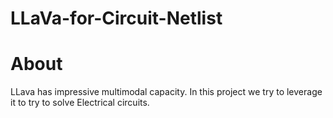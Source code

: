 # LLaVa-for-Circuit-Netlist

# About
LLava has impressive multimodal capacity. In this project we try to leverage it to try to solve Electrical circuits.
